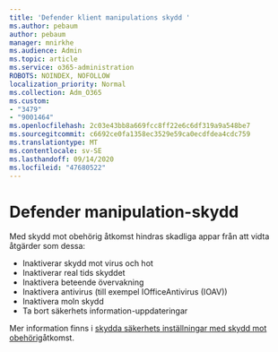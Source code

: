 ```yaml
---
title: 'Defender klient manipulations skydd '
ms.author: pebaum
author: pebaum
manager: mnirkhe
ms.audience: Admin
ms.topic: article
ms.service: o365-administration
ROBOTS: NOINDEX, NOFOLLOW
localization_priority: Normal
ms.collection: Adm_O365
ms.custom:
- "3479"
- "9001464"
ms.openlocfilehash: 2c03e43bb8a669fcc8ff22e6c6df319a9a548be7
ms.sourcegitcommit: c6692ce0fa1358ec3529e59ca0ecdfdea4cdc759
ms.translationtype: MT
ms.contentlocale: sv-SE
ms.lasthandoff: 09/14/2020
ms.locfileid: "47680522"
---
```

# <a name="defender-tamper-protection"></a>Defender manipulation-skydd 

Med skydd mot obehörig åtkomst hindras skadliga appar från att vidta åtgärder som dessa:

- Inaktiverar skydd mot virus och hot
- Inaktiverar real tids skyddet
- Inaktivera beteende övervakning
- Inaktivera antivirus (till exempel IOfficeAntivirus (IOAV))
- Inaktivera moln skydd
- Ta bort säkerhets information-uppdateringar

Mer information finns i [skydda säkerhets inställningar med skydd mot obehörig](https://docs.microsoft.com/windows/security/threat-protection/windows-defender-antivirus/prevent-changes-to-security-settings-with-tamper-protection)åtkomst.